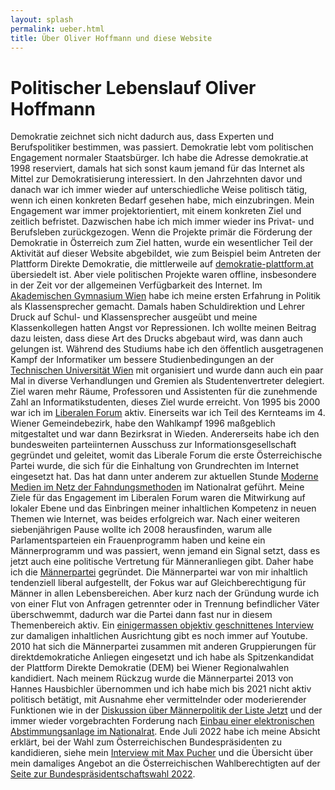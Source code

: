 ```yaml
---
layout: splash
permalink: ueber.html
title: Über Oliver Hoffmann und diese Website
---
```

# Politischer Lebenslauf Oliver Hoffmann

Demokratie zeichnet sich nicht dadurch aus, dass Experten und Berufspolitiker bestimmen, was passiert.
Demokratie lebt vom politischen Engagement normaler Staatsbürger.
Ich habe die Adresse demokratie.at 1998 reserviert,
damals hat sich sonst kaum jemand für das Internet als Mittel zur Demokratisierung interessiert.
In den Jahrzehnten davor und danach war ich immer wieder auf unterschiedliche Weise politisch tätig,
wenn ich einen konkreten Bedarf gesehen habe, mich einzubringen.
Mein Engagement war immer projektorientiert, mit einem konkreten Ziel und zeitlich befristet.
Dazwischen habe ich mich immer wieder ins Privat- und Berufsleben zurückgezogen.
Wenn die Projekte primär die Förderung der Demokratie in Österreich zum Ziel hatten,
wurde ein wesentlicher Teil der Aktivität auf dieser Website abgebildet,
wie zum Beispiel beim Antreten der Plattform Direkte Demokratie,
die mittlerweile auf [demokratie-plattform.at](http://demokratie-plattform.at) übersiedelt ist.
Aber viele politischen Projekte waren offline, insbesondere in der Zeit vor der allgemeinen Verfügbarkeit des Internet.
Im [Akademischen Gymnasium Wien](http://www.akg-wien.at) habe ich meine ersten Erfahrung in Politik als Klassensprecher gemacht.
Damals haben Schuldirektion und Lehrer Druck auf Schul- und Klassensprecher ausgeübt und meine Klassenkollegen hatten Angst vor Repressionen.
Ich wollte meinen Beitrag dazu leisten, dass diese Art des Drucks abgebaut wird, was dann auch gelungen ist.
Während des Studiums habe ich den öffentlich ausgetragenen Kampf der Informatiker um bessere Studienbedingungen an der [Technischen Universität Wien](https://www.tuwien.at) mit organisiert und wurde dann auch ein paar Mal in diverse Verhandlungen und Gremien als Studentenvertreter delegiert.
Ziel waren mehr Räume, Professoren und Assistenten für die zunehmende Zahl an Informatikstudenten, dieses Ziel wurde erreicht.
Von 1995 bis 2000 war ich im [Liberalen Forum](https://lif.at) aktiv.
Einerseits war ich Teil des Kernteams im 4. Wiener Gemeindebezirk, habe den Wahlkampf 1996 maßgeblich mitgestaltet und war dann Bezirksrat in Wieden.
Andererseits habe ich den bundesweiten parteiinternen Ausschuss zur Informationsgesellschaft gegründet und geleitet, womit das Liberale Forum die erste Österreichische Partei wurde, die sich für die Einhaltung von Grundrechten im Internet eingesetzt hat.
Das hat dann unter anderem zur aktuellen Stunde [Moderne Medien im Netz der Fahndungsmethoden](https://www.parlament.gv.at/PAKT/VHG/XX/AS/AS_00015/index.shtml) im Nationalrat geführt.
Meine Ziele für das Engagement im Liberalen Forum waren die Mitwirkung auf lokaler Ebene und das Einbringen meiner inhaltlichen Kompetenz in neuen Themen wie Internet, was beides erfolgreich war.
Nach einer weiteren siebenjährigen Pause wollte ich 2008 herausfinden, warum alle Parlamentsparteien ein Frauenprogramm haben und keine ein Männerprogramm und was passiert, wenn jemand ein Signal setzt, dass es jetzt auch eine politische Vertretung für Männeranliegen gibt.
Daher habe ich die [Männerpartei](https://www.maennerpartei.at) gegründet.
Die Männerpartei war von mir inhaltlich tendenziell liberal aufgestellt, der Fokus war auf Gleichberechtigung für Männer in allen Lebensbereichen.
Aber kurz nach der Gründung wurde ich von einer Flut von Anfragen getrennter oder in Trennung befindlicher Väter überschwemmt, dadurch war die Partei dann fast nur in diesem Themenbereich aktiv.
Ein [einigermassen objektiv geschnittenes Interview](https://www.youtube.com/watch?v=qmAOp2Ek09U) zur damaligen inhaltlichen Ausrichtung gibt es noch immer auf Youtube.
2010 hat sich die Männerpartei zusammen mit anderen Gruppierungen für direktdemokratiche Anliegen eingesetzt und ich habe als Spitzenkandidat der Plattform Direkte Demokratie (DEM) bei Wiener Regionalwahlen kandidiert.
Nach meinem Rückzug wurde die Männerpartei 2013 von Hannes Hausbichler übernommen und ich habe mich bis 2021 nicht aktiv politisch betätigt, mit Ausnahme eher vermittelnder oder moderierender Funktionen wie in der [Diskussion über Männerpolitik der Liste Jetzt](https://www.youtube.com/watch?v=Pwv0kfLmTdc&list=PLU-RiHpaJLRxZJJi64uzaxsXrDDtJ0v35) und der immer wieder vorgebrachten Forderung nach [Einbau einer elektronischen Abstimmungsanlage im Nationalrat](https://demokratie21.at/podcast-hoffmann/).
Ende Juli 2022 habe ich meine Absicht erklärt, bei der Wahl zum Österreichischen Bundespräsidenten zu kandidieren,
siehe mein [Interview mit Max Pucher](https://my-tube.tv/videos/bundesprasidentenwahl-2022-interview-dipl-ing-oliver-hoffmann/)
und die Übersicht über mein damaliges Angebot an die Österreichischen Wahlberechtigten auf der [Seite zur Bundespräsidentschaftswahl 2022](/hoffmann2022).
